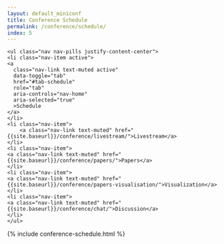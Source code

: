 ```yaml
---
layout: default_miniconf
title: Conference Schedule
permalink: /conference/schedule/
index: 5
---
```


<div class="container mb-3 pb-3">
  <!-- Tabs -->
  <div class="tabs">
    
    <ul class="nav nav-pills justify-content-center">
    <li class="nav-item active">
    <a
      class="nav-link text-muted active"
      data-toggle="tab"
      href="#tab-schedule"
      role="tab"
      aria-controls="nav-home"
      aria-selected="true"
      >Schedule
    </a>
    </li>
    <li class="nav-item">
        <a class="nav-link text-muted" href="{{site.baseurl}}/conference/livestream/">Livestream</a>
    </li>
    <li class="nav-item">
    <a class="nav-link text-muted" href="{{site.baseurl}}/conference/papers/">Papers</a>
    </li>
    <li class="nav-item">
    <a class="nav-link text-muted" href="{{site.baseurl}}/conference/papers-visualisation/">Visualization</a>
    </li>
    <li class="nav-item">
    <a class="nav-link text-muted" href="{{site.baseurl}}/conference/chat/">Discussion</a>
    </li>
    </ul>
  </div>
</div>

{% include conference-schedule.html %}

